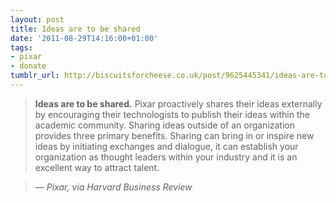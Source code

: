 ```yaml
---
layout: post
title: Ideas are to be shared
date: '2011-08-29T14:16:00+01:00'
tags:
- pixar
- donate
tumblr_url: http://biscuitsforcheese.co.uk/post/9625445341/ideas-are-to-be-shared-pixar-proactively-shares
---
```

> **Ideas are to be shared.** Pixar proactively shares their ideas externally by encouraging their technologists to publish their ideas within the academic community. Sharing ideas outside of an organization provides three primary benefits. Sharing can bring in or inspire new ideas by initiating exchanges and dialogue, it can establish your organization as thought leaders within your industry and it is an excellent way to attract talent.

> <cite> &mdash; Pixar, via Harvard Business Review</cite>
